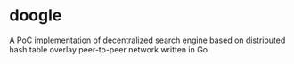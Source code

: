 # doogle

A PoC implementation of decentralized search engine based on distributed hash table overlay peer-to-peer network written in Go
